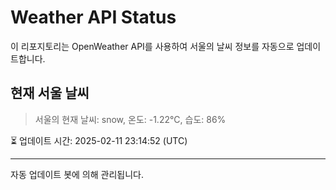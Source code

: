
# Weather API Status

이 리포지토리는 OpenWeather API를 사용하여 서울의 날씨 정보를 자동으로 업데이트합니다.

## 현재 서울 날씨
> 서울의 현재 날씨: snow, 온도: -1.22°C, 습도: 86%

⏳ 업데이트 시간: 2025-02-11 23:14:52 (UTC)

---
자동 업데이트 봇에 의해 관리됩니다.
